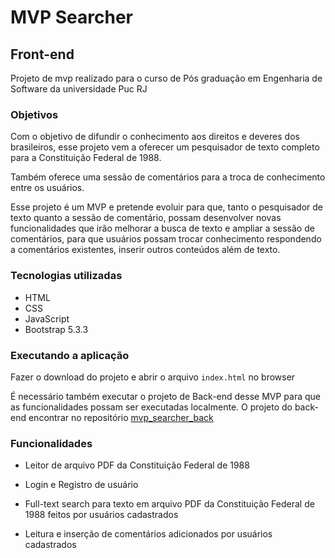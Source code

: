 # MVP Searcher
## Front-end


Projeto de mvp realizado para o curso de Pós graduação em Engenharia de Software da universidade Puc RJ

### Objetivos

Com o objetivo de difundir o conhecimento aos direitos e deveres dos brasileiros, esse projeto vem a oferecer um pesquisador de texto completo para a Constituição Federal de 1988.

Também oferece uma sessão de comentários para a troca de conhecimento entre os usuários.

Esse projeto é um MVP e pretende evoluir para que, tanto o pesquisador de texto quanto a sessão de comentário, possam desenvolver novas funcionalidades que irão melhorar a busca de texto e ampliar a sessão de comentários, para que usuários possam trocar conhecimento respondendo a comentários existentes, inserir outros conteúdos além de texto.  


### Tecnologias utilizadas

- HTML
- CSS
- JavaScript
- Bootstrap 5.3.3

### Executando a aplicação

Fazer o download do projeto e abrir o arquivo `index.html` no browser

É necessário também executar o projeto de Back-end desse MVP para que as funcionalidades possam ser executadas localmente. O projeto do back-end encontrar no repositório [mvp_searcher_back](https://github.com/lucas-rodrigues0/mvp_searcher_back)


### Funcionalidades

- Leitor de arquivo PDF da Constituição Federal de 1988

- Login e Registro de usuário

- Full-text search para texto em arquivo PDF da Constituição Federal de 1988 feitos por usuários cadastrados

- Leitura e inserção de comentários adicionados por usuários cadastrados